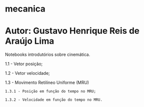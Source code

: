 # mecanica
# Autor: Gustavo Henrique Reis de Araújo Lima

Notebooks introdutórios sobre cinemática.

1.1 - Vetor posição; 

1.2 - Vetor velocidade; 

1.3 - Movimento Retilíneo Uniforme (MRU)

    1.3.1 - Posição em função do tempo no MRU;
    
    1.3.2 - Velocidade em função do tempo no MRU.
